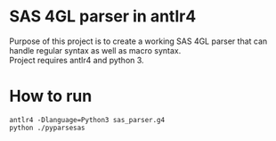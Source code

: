 <h1> SAS 4GL parser in antlr4 </h1>

Purpose of this project is to create a working SAS 4GL parser that can handle regular syntax as well as macro syntax. <br>
Project requires antlr4 and python 3.

<h1> How to run </h1>

    antlr4 -Dlanguage=Python3 sas_parser.g4
    python ./pyparsesas
